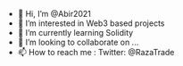 - 👋 Hi, I’m @Abir2021
- 👀 I’m interested in Web3 based projects
- 🌱 I’m currently learning Solidity
- 💞️ I’m looking to collaborate on ...
- 📫 How to reach me : Twitter: @RazaTrade

<!---
Abir2021/Abir2021 is a ✨ special ✨ repository because its `README.md` (this file) appears on your GitHub profile.
You can click the Preview link to take a look at your changes.
--->
